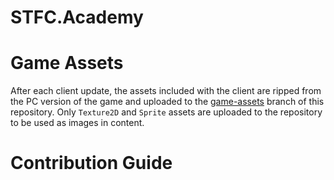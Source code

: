 # STFC.Academy

# Game Assets
After each client update, the assets included with the client are ripped from the PC version of the game and uploaded to the [game-assets](https://github.com/stfc-academy/website/tree/game-assets) branch of this repository. Only `Texture2D` and `Sprite` assets are uploaded to the repository to be used as images in content. 

# Contribution Guide
